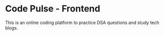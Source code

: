 # Code Pulse - Frontend
This is an online coding platform to practice DSA questions and study tech blogs.
